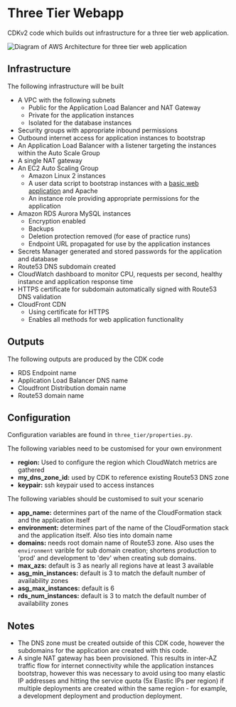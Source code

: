 # Three Tier Webapp

CDKv2 code which builds out infrastructure for a three tier web application.

![Diagram of AWS Architecture for three tier web application](https://github.com/malbertus/basic_web_app_cdk/blob/main/doc/diagram.png "Architecture Diagram")

## Infrastructure

The following infrastructure will be built

- A VPC with the following subnets
  - Public for the Application Load Balancer and NAT Gateway
  - Private for the application instances
  - Isolated for the database instances
- Security groups with appropriate inbound permissions
- Outbound internet access for application instances to bootstrap
- An Application Load Balancer with a listener targeting the instances within the Auto Scale Group
- A single NAT gateway
- An EC2 Auto Scaling Group
  - Amazon Linux 2 instances
  - A user data script to bootstrap instances with a [basic web application](https://github.com/malbertus/basic_web_app) and Apache
  - An instance role providing appropriate permissions for the application
- Amazon RDS Aurora MySQL instances
  - Encryption enabled
  - Backups
  - Deletion protection removed (for ease of practice runs)
  - Endpoint URL propagated for use by the application instances
- Secrets Manager generated and stored passwords for the application and database
- Route53 DNS subdomain created
- CloudWatch dashboard to monitor CPU, requests per second, healthy instance and application response time
- HTTPS certificate for subdomain automatically signed with Route53 DNS validation
- CloudFront CDN
  - Using certificate for HTTPS
  - Enables all methods for web application functionality

## Outputs

The following outputs are produced by the CDK code

- RDS Endpoint name
- Application Load Balancer DNS name
- Cloudfront Distribution domain name
- Route53 domain name

## Configuration

Configuration variables are found in `three_tier/properties.py`.

The following variables need to be customised for your own environment

- **region:** Used to configure the region which CloudWatch metrics are gathered
- **my_dns_zone_id:** used by CDK to reference existing Route53 DNS zone
- **keypair:** ssh keypair used to access instances

The following variables should be customised to suit your scenario

- **app_name:** determines part of the name of the CloudFormation stack and the application itself
- **environment:** determines part of the name of the CloudFormation stack and the application itself. Also ties into domain name
- **domains:** needs root domain name of Route53 zone. Also uses the `environment` varible for sub domain creation; shortens production to 'prod' and development to 'dev' when creating sub domains.
- **max_azs:** default is 3 as nearly all regions have at least 3 available
- **asg_min_instances:** default is 3 to match the default number of availability zones
- **asg_max_instances:** default is 6
- **rds_num_instances:** default is 3 to match the default number of availability zones

## Notes

- The DNS zone must be created outside of this CDK code, however the subdomains for the application are created with this code.
- A single NAT gateway has been provisioned. This results in inter-AZ traffic flow for internet connectivity while the application instances bootstrap, however this was necessary to avoid using too many elastic IP addresses and hitting the service quota (5x Elastic IPs per region) if multiple deployments are created within the same region - for example, a development deployment and production deployment.
